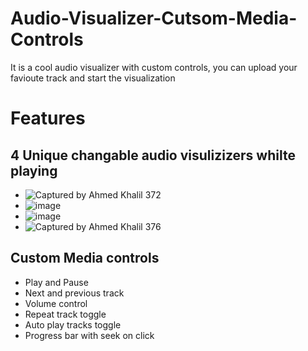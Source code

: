 # Audio-Visualizer-Cutsom-Media-Controls
It is a cool audio visualizer with custom controls, you can upload your favioute track and start the visualization

# Features
## 4 Unique changable audio visulizizers whilte playing
* ![Captured by Ahmed Khalil 372](https://user-images.githubusercontent.com/52580137/190302902-780bd40b-1be6-461e-9e4c-17b9386eeea4.png)
* ![image](https://user-images.githubusercontent.com/52580137/190302955-be286db0-0d76-42b9-b380-9ce7159f5693.png)
* ![image](https://user-images.githubusercontent.com/52580137/190302976-d89521e3-b1b0-43c6-84ae-846bf0a32000.png)
* ![Captured by Ahmed Khalil 376](https://user-images.githubusercontent.com/52580137/190303995-1fded030-4cb7-400f-83f1-269dfdaae76b.png)
## Custom Media controls 

* Play and Pause
* Next and previous track
* Volume control
* Repeat track toggle 
* Auto play tracks toggle
* Progress bar with seek on click
